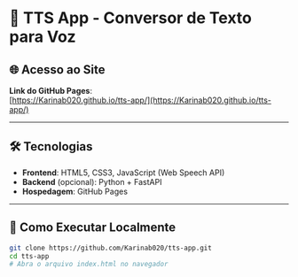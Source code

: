 # 🎤 TTS App - Conversor de Texto para Voz

## 🌐 Acesso ao Site  
**Link do GitHub Pages**:  
[https://Karinab020.github.io/tts-app/](https://Karinab020.github.io/tts-app/)  

---

## 🛠️ Tecnologias  
- **Frontend**: HTML5, CSS3, JavaScript (Web Speech API)  
- **Backend** (opcional): Python + FastAPI  
- **Hospedagem**: GitHub Pages  

---

## 🚀 Como Executar Localmente  
```bash
git clone https://github.com/Karinab020/tts-app.git
cd tts-app
# Abra o arquivo index.html no navegador
